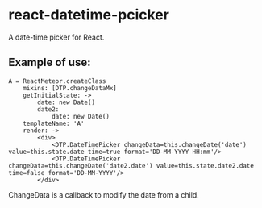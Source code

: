 react-datetime-pcicker
======================
A date-time picker for React.

Example of use:
---------------

```cjsx
A = ReactMeteor.createClass
    mixins: [DTP.changeDataMx]
    getInitialState: ->
        date: new Date()
        date2: 
            date: new Date()
    templateName: 'A'
    render: ->
        <div>
            <DTP.DateTimePicker changeData=this.changeDate('date') value=this.state.date time=true format='DD-MM-YYYY HH:mm'/>
            <DTP.DateTimePicker changeData=this.changeDate('date2.date') value=this.state.date2.date time=false format='DD-MM-YYYY'/>
        </div>
```

ChangeData is a callback to modify the date from a child.